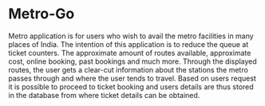 # Metro-Go
Metro application is for users who wish to avail the metro facilities in many places of India. The intention of this application is to reduce the queue at ticket counters. The approximate amount of routes available, approximate cost, online booking, past bookings and much more. Through the displayed routes, the user gets a clear-cut information about the stations the metro passes through and where the user tends to travel. Based on users request it is possible to proceed to ticket booking and users details are thus stored in the database from where ticket details can be obtained.
